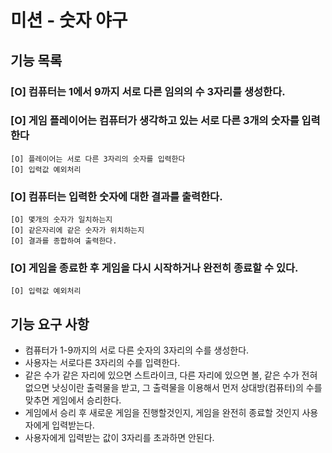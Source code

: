 # 미션 - 숫자 야구

## 기능 목록 

### [O] 컴퓨터는 1에서 9까지 서로 다른 임의의 수 3자리를 생성한다.
### [O] 게임 플레이어는 컴퓨터가 생각하고 있는 서로 다른 3개의 숫자를 입력한다
    [O] 플레이어는 서로 다른 3자리의 숫자를 입력한다
    [O] 입력값 예외처리
### [O] 컴퓨터는 입력한 숫자에 대한 결과를 출력한다.
    [O] 몇개의 숫자가 일치하는지
    [O] 같은자리에 같은 숫자가 위치하는지
    [O] 결과를 종합하여 출력한다.
### [O] 게임을 종료한 후 게임을 다시 시작하거나 완전히 종료할 수 있다.
    [O] 입력값 예외처리


## 기능 요구 사항

* 컴퓨터가 1-9까지의 서로 다른 숫자의 3자리의 수를 생성한다.
* 사용자는 서로다른 3자리의 수를 입력한다. 
* 같은 수가 같은 자리에 있으면 스트라이크, 다른 자리에 있으면 볼, 같은 수가 전혀 없으면 낫싱이란 출력물을 받고, 그 출력물을 이용해서 먼저 상대방(컴퓨터)의 수를 맞추면 게임에서 승리한다. 
* 게임에서 승리 후 새로운 게임을 진행할것인지, 게임을 완전히 종료할 것인지 사용자에게 입력받는다.
* 사용자에게 입력받는 값이 3자리를 초과하면 안된다.
